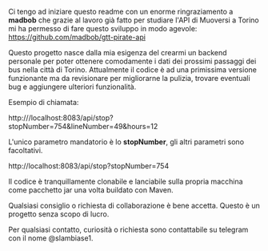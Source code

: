 Ci tengo ad iniziare questo readme con un enorme ringraziamento a **madbob** che grazie al lavoro già fatto per studiare l'API di Muoversi a Torino mi ha permesso di fare questo sviluppo in modo agevole:
https://github.com/madbob/gtt-pirate-api

Questo progetto nasce dalla mia esigenza del crearmi un backend personale per poter ottenere comodamente i dati dei prossimi passaggi dei bus nella città di Torino.
Attualmente il codice è ad una primissima versione funzionante ma da revisionare per migliorarne la pulizia, trovare eventuali bug e aggiungere ulteriori funzionalità.

Esempio di chiamata:

http:///localhost:8083/api/stop?stopNumber=754&lineNumber=49&hours=12

L'unico parametro mandatorio è lo **stopNumber**, gli altri parametri sono facoltativi.

http://localhost:8083/api/stop?stopNumber=754

Il codice è tranquillamente clonabile e lanciabile sulla propria macchina come pacchetto jar una volta buildato con Maven.

Qualsiasi consiglio o richiesta di collaborazione è bene accetta.
Questo è un progetto senza scopo di lucro.

Per qualsiasi contatto, curiosità o richiesta sono contattabile su telegram con il nome @slambiase1.

